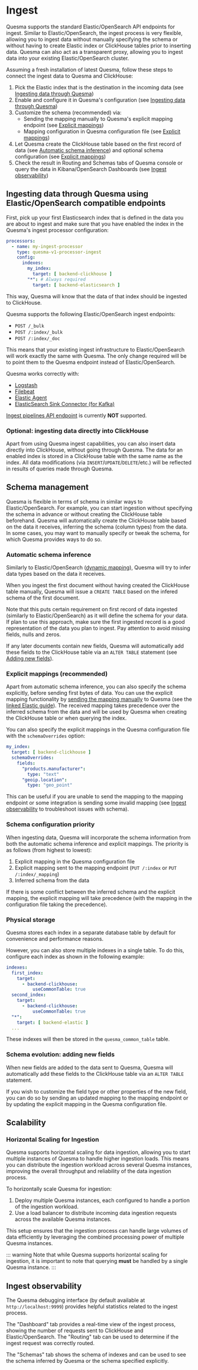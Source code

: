 # Ingest

Quesma supports the standard Elastic/OpenSearch API endpoints for ingest. Similar to Elastic/OpenSearch, the ingest process is very flexible, allowing you to ingest data without manually specifying the schema or without having to create Elastic index or ClickHouse tables prior to inserting data. Quesma can also act as a transparent proxy, allowing you to ingest data into your existing Elastic/OpenSearch cluster.

Assuming a fresh installation of latest Quesma, follow these steps to connect the ingest data to Quesma and ClickHouse:

1. Pick the Elastic index that is the destination in the incoming data (see [Ingesting data through Quesma](#ingesting-data-through-quesma-using-elasticopensearch-compatible-endpoints))
2. Enable and configure it in Quesma's configuration (see [Ingesting data through Quesma](#ingesting-data-through-quesma-using-elasticopensearch-compatible-endpoints))
3. Customize the schema (recommended) via:
    - Sending the mapping manually to Quesma's explicit mapping endpoint (see [Explicit mappings](#explicit-mappings-recommended))
    - Mapping configuration in Quesma configuration file (see [Explicit mappings](#explicit-mappings-recommended))
4. Let Quesma create the ClickHouse table based on the first record of data (see [Automatic schema inference](#automatic-schema-inference)) and optional schema configuration (see [Explicit mappings](#explicit-mappings-recommended))
5. Check the result in Routing and Schemas tabs of Quesma console or query the data in Kibana/OpenSearch Dashboards (see [Ingest observability](#ingest-observability))

## Ingesting data through Quesma using Elastic/OpenSearch compatible endpoints

First, pick up your first Elasticsearch index that is defined in the data you are about to ingest and make sure that you have enabled the index in the Quesma's ingest processor configuration:

```yaml
processors:
  - name: my-ingest-processor
    type: quesma-v1-processor-ingest
    config:
      indexes:
        my_index:
          target: [ backend-clickhouse ]
        "*": # Always required
          target: [ backend-elasticsearch ]
```

This way, Quesma will know that the data of that index should be ingested to ClickHouse.

Quesma supports the following Elastic/OpenSearch ingest endpoints:
* `POST /_bulk`
* `POST /:index/_bulk`
* `POST /:index/_doc`

This means that your existing ingest infrastructure to Elastic/OpenSearch will work exactly the same with Quesma. The only change required will be to point them to the Quesma endpoint instead of Elastic/OpenSearch.

Quesma works correctly with:
* [Logstash](https://www.elastic.co/logstash)
* [Filebeat](https://www.elastic.co/beats/filebeat)
* [Elastic Agent](https://www.elastic.co/elastic-agent)
* [ElasticSearch Sink Connector (for Kafka)](https://docs.confluent.io/kafka-connectors/elasticsearch/current/overview.html)

[Ingest pipelines API endpoint](https://www.elastic.co/guide/en/elasticsearch/reference/current/ingest.html) is currently **NOT** supported.

### Optional: ingesting data directly into ClickHouse

Apart from using Quesma ingest capabilities, you can also insert data directly into ClickHouse, without going through Quesma. The data for an enabled index is stored in a ClickHouse table with the same name as the index. All data modifications (via `INSERT`/`UPDATE`/`DELETE`/etc.) will be reflected in results of queries made through Quesma.

## Schema management

Quesma is flexible in terms of schema in similar ways to Elastic/OpenSearch. For example, you can start ingestion without specifying the schema in advance or without creating the ClickHouse table beforehand. Quesma will automatically create the ClickHouse table based on the data it receives, inferring the schema (column types) from the data. In some cases, you may want to manually specify or tweak the schema, for which Quesma provides ways to do so.

### Automatic schema inference

Similarly to Elastic/OpenSearch ([dynamic mapping](https://www.elastic.co/guide/en/elasticsearch/reference/current/dynamic-mapping.html)), Quesma will try to infer data types based on the data it receives.

When you ingest the first document without having created the ClickHouse table manually, Quesma will issue a `CREATE TABLE` based on the infered schema of the first document.

Note that this puts certain requirement on first record of data ingested (similarly to Elastic/OpenSearch) as it will define the schema for your data. If plan to use this approach, make sure the first ingested record is a good representation of the data you plan to ingest. Pay attention to avoid missing fields, nulls and zeros.

If any later documents contain new fields, Quesma will automatically add these fields to the ClickHouse table via an `ALTER TABLE` statement (see [Adding new fields](#schema-evolution-adding-new-fields)).

### Explicit mappings (recommended)

Apart from automatic schema inference, you can also specify the schema explicitly, before sending first bytes of data. You can use the explicit mapping functionality by [sending the mapping manually](https://www.elastic.co/guide/en/elasticsearch/reference/current/indices-create-index.html) to Quesma (see the [linked Elastic guide](https://www.elastic.co/guide/en/elasticsearch/reference/current/indices-create-index.html)). The received mapping takes precedence over the inferred schema from the data and will be used by Quesma when creating the ClickHouse table or when querying the index.

You can also specify the explicit mappings in the Quesma configuration file with the `schemaOverrides` option:

```yaml
my_index:
  target: [ backend-clickhouse ]
  schemaOverrides:
    fields:
      "products.manufacturer":
        type: "text"
      "geoip.location":
        type: "geo_point"
```

This can be useful if you are unable to send the mapping to the mapping endpoint or some integration is sending some invalid mapping (see [Ingest observability](#ingest-observability) to troubleshoot issues with schema).

### Schema configuration priority

When ingesting data, Quesma will incorporate the schema information from both the automatic schema inference and explicit mappings. The priority is as follows (from highest to lowest): 

1. Explicit mapping in the Quesma configuration file
2. Explicit mapping sent to the mapping endpoint (`PUT /:index` or `PUT /:index/_mapping`)
3. Inferred schema from the data

If there is some conflict between the inferred schema and the explicit mapping, the explicit mapping will take precedence (with the mapping in the configuration file taking the precedence).

### Physical storage 

Quesma stores each index in a separate database table by default for convenience and performance reasons.

However, you can also store multiple indexes in a single table. To do this, configure each index as shown in the following example:
```yaml
indexes:
  first_index:
    target:
      - backend-clickhouse:
          useCommonTable: true
  second_index:
    target:
      - backend-clickhouse:
          useCommonTable: true
  "*":
    target: [ backend-elastic ]
  ...        
```

These indexes will then be stored in the `quesma_common_table` table.

### Schema evolution: adding new fields

When new fields are added to the data sent to Quesma, Quesma will automatically add these fields to the ClickHouse table via an `ALTER TABLE` statement.

If you wish to customize the field type or other properties of the new field, you can do so by sending an updated mapping to the mapping endpoint or by updating the explicit mapping in the Quesma configuration file.

## Scalability

### Horizontal Scaling for Ingestion

Quesma supports horizontal scaling for data ingestion, allowing you to start multiple instances of Quesma to handle higher ingestion loads. This means you can distribute the ingestion workload across several Quesma instances, improving the overall throughput and reliability of the data ingestion process.

To horizontally scale Quesma for ingestion:
1. Deploy multiple Quesma instances, each configured to handle a portion of the ingestion workload.
2. Use a load balancer to distribute incoming data ingestion requests across the available Quesma instances.

This setup ensures that the ingestion process can handle large volumes of data efficiently by leveraging the combined processing power of multiple Quesma instances.

::: warning
Note that while Quesma supports horizontal scaling for ingestion, it is important to note that querying **must** be handled by a single Quesma instance.
:::

## Ingest observability

The Quesma debugging interface (by default available at `http://localhost:9999`) provides helpful statistics related to the ingest process.

The "Dashboard" tab provides a real-time view of the ingest process, showing the number of requests sent to ClickHouse and Elastic/OpenSearch. The "Routing" tab can be used to determine if the ingest request was correctly routed.

The "Schemas" tab shows the schema of indexes and can be used to see the schema inferred by Quesma or the schema specified explicitly.